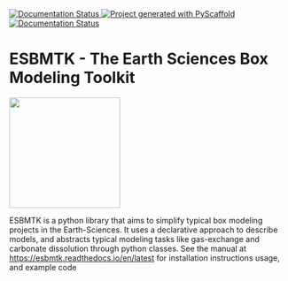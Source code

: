 <a href="https://pypi.org/project/esbmtk/">
<img alt="Documentation Status" src="https://img.shields.io/pypi/v/esbmtk.svg"/>
</a>

<a href="https://pyscaffold.org">
<img alt="Project generated with PyScaffold" src="https://img.shields.io/badge/-PyScaffold-005CA0?logo=pyscaffold"/>
</a>

<a href="https://esbmtk.readthedocs.io/en/latest/?badge=latest">
<img alt="Documentation Status" src="https://readthedocs.org/projects/esbmtk/badge/?version=latest" />
</a>


# ESBMTK - The  Earth Sciences Box Modeling Toolkit

<img src="./mpc.png" width="200px">

ESBMTK is a python library that aims to simplify typical box modeling
projects in the Earth-Sciences. It uses a declarative approach to describe models, and abstracts typical modeling tasks like gas-exchange and carbonate dissolution through python classes. See the manual at <https://esbmtk.readthedocs.io/en/latest> for installation instructions usage, and example code

